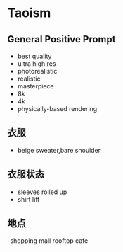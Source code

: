 # Taoism

## General Positive Prompt
- best quality
- ultra high res
- photorealistic
- realistic
- masterpiece
- 8k
- 4k
- physically-based rendering

## 衣服

- beige sweater,bare shoulder

## 衣服状态

- sleeves rolled up
- shirt lift

## 地点
-shopping mall rooftop cafe
